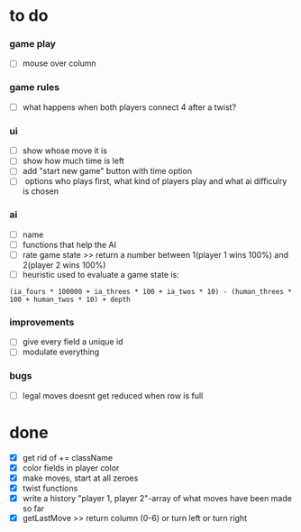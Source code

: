 # to do
### game play
- [ ]  mouse over column

### game rules
- [ ] what happens when both players connect 4 after a twist?

### ui
- [ ]  show whose move it is 
- [ ]  show how much time is left
- [ ]  add "start new game" button with time option
- [ ]  options who plays first, what kind of players play and what ai difficulry is chosen  

### ai
- [ ]  name
- [ ]  functions that help the AI
- [ ]  rate game state >> return a number between 1(player 1 wins 100%) and 2(player 2 wins 100%)  
- [ ]  heuristic used to evaluate a game state is:

```
(ia_fours * 100000 + ia_threes * 100 + ia_twos * 10) - (human_threes * 100 + human_twos * 10) + depth
```

### improvements
- [ ] give every field a unique id
- [ ] modulate everything

### bugs
- [ ] legal moves doesnt get reduced when row is full

# done
- [x] get rid of += className
- [x] color fields in player color
- [x] make moves, start at all zeroes
- [x] twist functions
- [x] write a history "player 1, player 2"-array of what moves have been made so far
- [x]  getLastMove >>	return column (0-6) or turn left or turn right  
